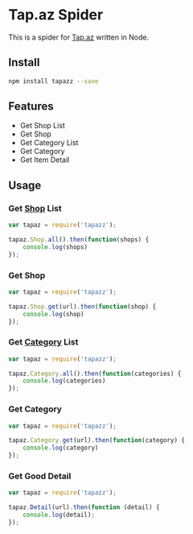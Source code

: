 # Tap.az Spider

This is a spider for [Tap.az](http://tap.az/) written in Node.

## Install

```sh
npm install tapazz --save
```

## Features

*   Get Shop List
*   Get Shop
*   Get Category List
*   Get Category
*   Get Item Detail

## Usage

### Get [Shop](http://tap.az/shops) List

```javascript
var tapaz = require('tapazz');

tapaz.Shop.all().then(function(shops) {
    console.log(shops)
});
```

### Get Shop

```javascript
var tapaz = require('tapazz');

tapaz.Shop.get(url).then(function(shop) {
    console.log(shop)
});
```

### Get [Category](http://tap.az) List

```javascript
var tapaz = require('tapazz');

tapaz.Category.all().then(function(categories) {
    console.log(categories)
});
```

### Get Category

```javascript
var tapaz = require('tapazz');

tapaz.Category.get(url).then(function(category) {
    console.log(category)
});
```

### Get Good Detail

```javascript
var tapaz = require('tapazz');

tapaz.Detail(url).then(function (detail) {
    console.log(detail);
});
```